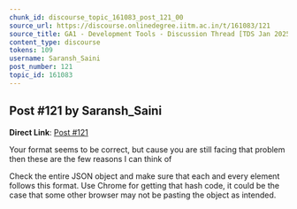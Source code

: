 ```yaml
---
chunk_id: discourse_topic_161083_post_121_00
source_url: https://discourse.onlinedegree.iitm.ac.in/t/161083/121
source_title: GA1 - Development Tools - Discussion Thread [TDS Jan 2025]
content_type: discourse
tokens: 109
username: Saransh_Saini
post_number: 121
topic_id: 161083
---
```


## Post #121 by Saransh_Saini

**Direct Link**: [Post #121](https://discourse.onlinedegree.iitm.ac.in/t/161083/121)

Your format seems to be correct, but cause you are still facing that problem then these are the few reasons I can think of

Check the entire JSON object and make sure that each and every element follows this format.
Use Chrome for getting that hash code, it could be the case that some other browser may not be pasting the object as intended.
